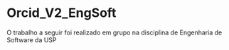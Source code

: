 # Orcid_V2_EngSoft
O trabalho a seguir foi realizado em grupo na disciplina de Engenharia de Software da USP
